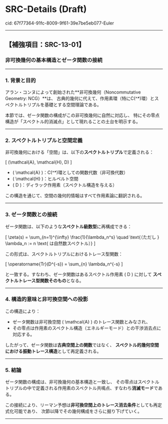 # SRC-Details (Draft)

cid: 67f77364-91fc-8009-9f61-39e7be5eb077-Euler

---

## 【補強項目：SRC-13-01】

### 非可換幾何の基本構造とゼータ関数の接続

---

### 1. 背景と目的

アラン・コンヌによって創始された**非可換幾何（Noncommutative Geometry: NCG）**は、
古典的幾何に代えて、作用素環（特にC\(^*\)環）とスペクトルトリプルを基礎とする空間理論である。

本節では、ゼータ関数の構成がこの非可換幾何に自然に対応し、
特にその零点構造が「スペクトル的消滅点」として現れることの土台を明示する。

---

### 2. スペクトルトリプルと空間定義

非可換幾何における「空間」は、以下の**スペクトルトリプル**で定義される：

\[
(\mathcal{A}, \mathcal{H}, D)
\]

- \( \mathcal{A} \)：C\(^*\)環としての関数代数（非可換代数）
- \( \mathcal{H} \)：ヒルベルト空間
- \( D \)：ディラック作用素（スペクトル構造を与える）

この構造を通じて、空間の幾何的情報はすべて作用素論に翻訳される。

---

### 3. ゼータ関数との接続

ゼータ関数は、以下のような**スペクトル級数型**に再構成できる：

\[
\zeta(s) = \sum_{n=1}^{\infty} \frac{1}{\lambda_n^s}
\quad \text{（ただし } \lambda_n := n \text{ は自然数スペクトル）}
\]

この形式は、スペクトルトリプルにおけるトレース型関数：

\[
\operatorname{Tr}(D^{-s}) = \sum_{n} \lambda_n^{-s}
\]

と一致する。すなわち、ゼータ関数はあるスペクトル作用素 \( D \) に対して
**スペクトルトレース型関数そのもの**となる。

---

### 4. 構造的意味と非可換空間への投影

この構造により：

- ゼータ関数は非可換空間 \( \mathcal{A} \) のトレース関数とみなされ、
- その零点は作用素のスペクトル構造（エネルギーモード）との干渉消去点に対応する。

したがって、ゼータ関数は**古典空間上の関数**ではなく、
**スペクトル的幾何空間における振動トレース構造**として再定義される。

---

### 5. 結論

ゼータ関数の構成は、非可換幾何の基本構造と一致し、
その零点はスペクトルトリプルの中で定義される作用素のスペクトル共鳴点、すなわち**消滅モード**である。

この接続により、リーマン予想は**非可換空間上のトレース消去条件**としても再定式化可能であり、
次節以降でその幾何構成をさらに掘り下げていく。

---
